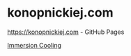 # konopnickiej.com

https://konopnickiej.com - GitHub Pages

[Immersion Cooling](https://flameit.io)
